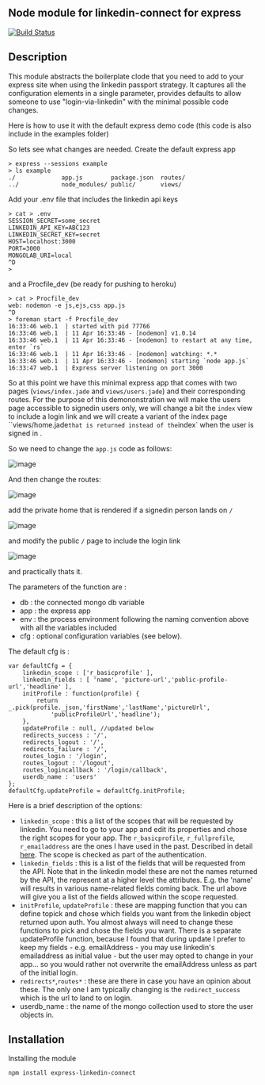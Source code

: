 Node module for linkedin-connect for express
--
[![Build Status](https://travis-ci.org/ogt/express-linkedin-connect.png)](https://travis-ci.org/ogt/express-linkedin-connect)

## Description

This module abstracts the boilerplate clode that you need to add to your express site when using the linkedin passport strategy.
It captures all the configuration elements in a single parameter, provides defaults to allow someone to use "login-via-linkedin" with the minimal possible code changes.

Here is how to use it with the default express demo code (this code is also include in the examples folder)

So lets see what changes are needed.
Create the default express app
```
> express --sessions example
> ls example
./             app.js        package.json  routes/
../            node_modules/ public/       views/
```
Add your .env file that includes the linkedin api keys
```
> cat > .env
SESSION_SECRET=some_secret
LINKEDIN_API_KEY=ABC123
LINKEDIN_SECRET_KEY=secret
HOST=localhost:3000
PORT=3000
MONGOLAB_URI=local
^D
> 
```
and a Procfile_dev (be ready for pushing to heroku)
```
> cat > Procfile_dev
web: nodemon -e js,ejs,css app.js 
^D
> foreman start -f Procfile_dev 
16:33:46 web.1  | started with pid 77766
16:33:46 web.1  | 11 Apr 16:33:46 - [nodemon] v1.0.14
16:33:46 web.1  | 11 Apr 16:33:46 - [nodemon] to restart at any time, enter `rs`
16:33:46 web.1  | 11 Apr 16:33:46 - [nodemon] watching: *.*
16:33:46 web.1  | 11 Apr 16:33:46 - [nodemon] starting `node app.js`
16:33:47 web.1  | Express server listening on port 3000
```
So at this point we have this minimal express app that comes with two pages (`views/index.jade` and `views/users.jade`) and their corresponding routes.
For the purpose of this demononstration we will make the users page accessible to signedin users only, we will change a bit the `index` view to include a login link and we will create a variant of the index page ``views/home.jade` that is returned instead of the `index` when the user is signed in .

So we need to change the `app.js` code as follows:

![image](https://cloud.githubusercontent.com/assets/153419/2686021/d5986168-c1df-11e3-84b9-e5e429ced238.png)

And then change the routes:

![image](https://cloud.githubusercontent.com/assets/153419/2686023/db893e1c-c1df-11e3-9c8b-674280947c04.png)

add the private home that is rendered if a signedin person lands on `/`

![image](https://cloud.githubusercontent.com/assets/153419/2686024/e1a581c0-c1df-11e3-9ae2-cace308df7a6.png)

and modify the public `/` page to include the login link

![image](https://cloud.githubusercontent.com/assets/153419/2686025/e6a3125a-c1df-11e3-83aa-545636fcb99e.png)


and practically thats it.

The parameters of the function are :
 - db : the connected mongo db variable
 - app : the express app
 - env : the process environment following the naming convention above with all the variables included
 - cfg : optional configuration variables (see below).

The default cfg is :

```
var defaultCfg = {
    linkedin_scope : ['r_basicprofile' ],
    linkedin_fields : [ 'name', 'picture-url','public-profile-url','headline' ],
    initProfile : function(profile) {
        return _.pick(profile._json,'firstName','lastName','pictureUrl',
            'publicProfileUrl','headline');
    },
    updateProfile : null, //updated below
    redirects_success : '/',
    redirects_logout : '/',
    redirects_failure : '/',
    routes_login : '/login',
    routes_logout : '/logout',
    routes_logincallback : '/login/callback',
    userdb_name : 'users'
};
defaultCfg.updateProfile = defaultCfg.initProfile;
```

Here is a brief description of the options:

- `linkedin_scope` : this a list of the scopes that will be requested by linkedin. You need to go to your app and edit its properties and chose the right scopes for your app. The `r_basicprofile`, `r_fullprofile`, `r_emailaddress` are the ones I have used in the past. Described in detail [here](https://developer.linkedin.com/documents/profile-fields). The scope is checked as part of the authentication.
- `linkedin_fields` : this is a list of the fields that will be requested from the API. Note that in the linkedin model these are not the names returned by the API, the represent at a higher level the attributes. E.g. the 'name' will results in various name-related fields coming back. The url above will give you a list of the fields allowed within the scope requested.
- `initProfile`, `updateProfile` : these are mapping function that you can define topick and chose which fields you want from the linkedin object returned upon auth. You almost always will need to change these functions to pick and chose the fields you want. There is a separate updateProfile function, because I found that during update I prefer to keep my fields - e.g. emailAddress - you may use linkedin's emailaddress as initial value - but the user may opted to change in your app... so you would rather not overwrite the emailAddress unless as part of the initial login.
- `redirects*`,`routes*` : these are there in case you have an opinion about these.
The only one I am typically changing is the `redirect_success` which is the url to land to on login.
- userdb_name : the name of the mongo collection used to store the user objects in.

## Installation 

Installing the module
```
npm install express-linkedin-connect
```
